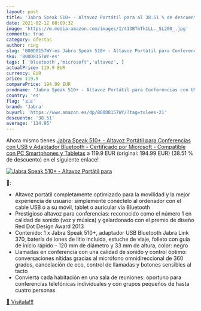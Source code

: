 ```yaml
---
layout: post
title: 'Jabra Speak 510+ - Altavoz Portátil para al 38.51 % de descuento'
date: 2021-02-12 08:09:32
image: 'https://m.media-amazon.com/images/I/413BTmTk1LL._SL200_.jpg'
comments: true
category: ofertas
author: ring
slug: 'B00D8157WY-es Jabra Speak 510+ - Altavoz Portátil para Conferencias con...'
sku: 'B00D8157WY-es'
tags: [ 'bluetooth','microsoft','altavoz', ]
actualPrice: 119.9 EUR
currency: EUR
price: 119.9
comparePrice: 194.99 EUR
prodname: 'Jabra Speak 510+ - Altavoz Portátil para Conferencias con USB y Adaptador Bluetooth - Certificado por Microsoft - Compatible con PC  Smartphones y Tabletas'
country: 'es'
flag: '🇪🇸'
brand: 'Jabra'
buyurl: 'https://www.amazon.es/dp/B00D8157WY/?tag=tolees-21'
descuento: '38.51'
average: '114.95'
---
```


Ahora mismo tienes [Jabra Speak 510+ - Altavoz Portátil para Conferencias con USB y Adaptador Bluetooth - Certificado por Microsoft - Compatible con PC  Smartphones y Tabletas](https://www.amazon.es/dp/B00D8157WY/?tag=tolees-21) a 119.9 EUR (original: 194.99 EUR) (38.51 %  de descuento) en el siguiente enlace!

[![Jabra Speak 510+ - Altavoz Portátil para](https://m.media-amazon.com/images/I/413BTmTk1LL._SL200_.jpg)](https://www.amazon.es/dp/B00D8157WY/?tag=tolees-21)

🔎:

- Altavoz portátil completamente optimizado para la movilidad y la mejor experiencia de usuario: simplemente conéctelo al ordenador con el cable USB o a su móvil, tablet o auricular vía Bluetooth
- Prestigioso altavoz para conferencias: reconocido como el número 1 en calidad de sonido (voz y música) y galardonado con el premio de diseño Red Dot Design Award 2013
- Contenido: 1 x Jabra Speak 510+, adaptador USB Bluetooth Jabra Link 370, batería de iones de litio incluida, estuche de viaje, folleto con guía de inicio rápido – 120 mm de diámetro y 33 mm de altura, color: negro
- Llamadas en conferencia con una calidad de sonido y control óptimo: conversaciones nítidas gracias al micrófono omnidireccional de 360 grados, cancelación de eco, control de llamadas y botones sensibles al tacto
- Convierta cada habitación en una sala de reuniones: oportuno para conferencias telefónicas individuales y con grupos pequeños de hasta cuatro personas

[🛒 Visítala!!!](https://www.amazon.es/dp/B00D8157WY/?tag=tolees-21)
